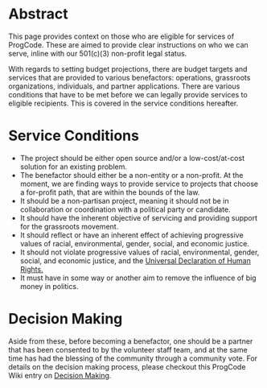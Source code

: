# Abstract

This page provides context on those who are eligible for services of ProgCode. These are aimed to provide clear instructions on who we can serve, inline with our 501(c)(3) non-profit legal status.

With regards to setting budget projections, there are budget targets and services that are provided to various benefactors: operations, grassroots organizations, individuals, and partner applications. There are various conditions that have to be met before we can legally provide services to eligible recipients. This is covered in the service conditions hereafter.

# Service Conditions

* The project should be either open source and/or a low-cost/at-cost solution for an existing problem.
* The benefactor should either be a non-entity or a non-profit. At the moment, we are finding ways to provide service to projects that choose a for-profit path, that are within the bounds of the law. 
* It should be a non-partisan project, meaning it should not be in collaboration or coordination with a political party or candidate. 
* It should have the inherent objective of servicing and providing support for the grassroots movement. 
* It should reflect or have an inherent effect of achieving progressive values of racial, environmental, gender, social, and economic justice.
* It should not violate  progressive values of racial, environmental, gender, social, and economic justice, and the [Universal Declaration of Human Rights.](https://en.wikipedia.org/wiki/Universal_Declaration_of_Human_Rights)
* It must have in some way or another aim to remove the influence of big money in politics.

# Decision Making 

Aside from these, before becoming a benefactor, one should be a partner that has been consented to by the volunteer staff team, and at the same time has had the blessing of the community through a community vote. For details on the decision making process, please checkout this ProgCode Wiki entry on [Decision Making](https://github.com/ProgressiveCoders/functions/wiki/Change-Process).

